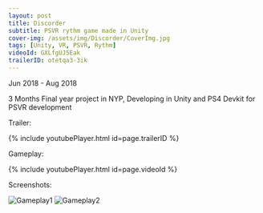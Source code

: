 ```yaml
---
layout: post
title: Discorder
subtitle: PSVR rythm game made in Unity
cover-img: /assets/img/Discorder/CoverImg.jpg
tags: [Unity, VR, PSVR, Rythm]
videoId: GXLfgUJ5Eak
trailerID: otetqa3-3ik
---
```

Jun 2018 - Aug 2018

3 Months Final year project in NYP, Developing in Unity and PS4 Devkit for PSVR development

Trailer:

{% include youtubePlayer.html id=page.trailerID %}

Gameplay:

{% include youtubePlayer.html id=page.videoId %}

Screenshots:

![Gameplay1](https://rushice.github.io/assets/img/Discorder/Disc1.png)
![Gameplay2](https://rushice.github.io/assets/img/Discorder/Disc2.png)